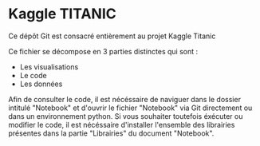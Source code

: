 # Kaggle TITANIC
Ce dépôt Git est consacré entièrement au projet Kaggle Titanic

Ce fichier se décompose en 3 parties distinctes qui sont :

- Les visualisations
- Le code
- Les données

Afin de consulter le code, il est nécéssaire de naviguer dans le dossier intitulé "Notebook" et d'ouvrir le fichier "Notebook" via Git directement ou dans un environnement python. Si vous souhaiter toutefois éxécuter ou modifier le code, il est nécéssaire d'installer l'ensemble des librairies présentes dans la partie "Librairies" du document "Notebook".
